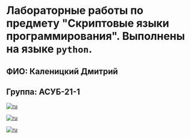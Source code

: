 # Лабораторные работы по предмету "Скриптовые языки программирования". Выполнены на языке `python`.
## ФИО: Каленицкий Дмитрий
## Группа: АСУБ-21-1

[![ru](https://img.shields.io/badge/Лаб№1_Работа_с_сетевыми_протоколами.-red)](https://github.com/dogee4803/Scripting_programming_languages/blob/main/Lab%231/lab1.py)

[![ru](https://img.shields.io/badge/Лаб№2_Работа_с_протоколами_TCP_и_UDP.-orange)](https://github.com/dogee4803/Scripting_programming_languages/blob/main/Lab%232)

[![ru](https://img.shields.io/badge/Лаб№3_Взаимодействие_с_базами_данных.-yellow)](https://github.com/dogee4803/Scripting_programming_languages/blob/main/Lab%233)